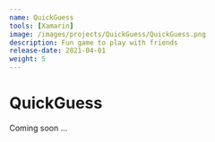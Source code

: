 ```yaml
---
name: QuickGuess
tools: [Xamarin]
image: /images/projects/QuickGuess/QuickGuess.png
description: Fun game to play with friends
release-date: 2021-04-01
weight: 5
---
```


# QuickGuess

Coming soon ...
